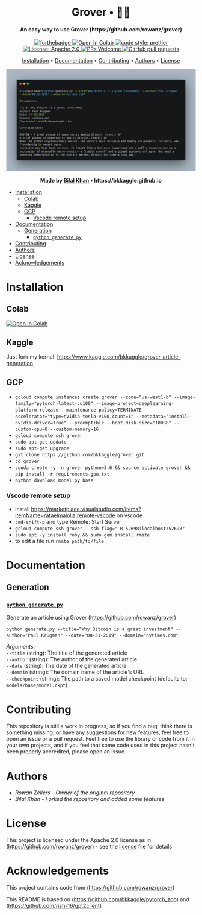 <h1 align='center'>
    Grover • 🤖📰
</h1>

<h4 align='center'>
    An easy way to use Grover (https://github.com/rowanz/grover)
</h4>

<p align='center'>
    <a href="https://forthebadge.com">
        <img src="https://forthebadge.com/images/badges/made-with-python.svg" alt="forthebadge">
    </a>
    <a href="https://colab.research.google.com/github/bkkaggle/grover/blob/master/grover.ipynb">
        <img src="https://colab.research.google.com/assets/colab-badge.svg" alt="Open In Colab" />
    </a>
    <a href="https://github.com/prettier/prettier">
        <img src="https://img.shields.io/badge/code_style-prettier-ff69b4.svg?style=flat-square" alt="code style: prettier" />
    </a>
    <a href="https://opensource.org/licenses/Apache-2.0">
        <img src="https://img.shields.io/badge/License-Apache%202.0-blue.svg" alt="License: Apache 2.0">
    </a>
    <a href="http://makeapullrequest.com">
        <img src="https://img.shields.io/badge/PRs-welcome-brightgreen.svg?style=flat-square" alt="PRs Welcome">
    </a>
    <a href="https://github.com/bkkaggle/pytorch_zoo/pulls">
        <img alt="GitHub pull requests" src="https://img.shields.io/github/issues-pr/bkkaggle/grover">
    </a>

</p>

<p align='center'>
    <a href='#installation'>Installation</a> •
    <a href='#documentation'>Documentation</a> •
    <a href='#contributing'>Contributing</a> •
    <a href='#authors'>Authors</a> •
    <a href='#license'>License</a>
</p>

<div>
    <img src="./screenshot.png" />
</div>

<p align='center'><strong>Made by <a href='https://github.com/bkkaggle'>Bilal Khan</a> • https://bkkaggle.github.io</strong></p>

<!-- START doctoc generated TOC please keep comment here to allow auto update -->
<!-- DON'T EDIT THIS SECTION, INSTEAD RE-RUN doctoc TO UPDATE -->

-   [Installation](#installation)
    -   [Colab](#colab)
    -   [Kaggle](#kaggle)
    -   [GCP](#gcp)
        -   [Vscode remote setup](#vscode-remote-setup)
-   [Documentation](#documentation)
    -   [Generation](#generation)
        -   [`python generate.py`](#python-generatepy)
-   [Contributing](#contributing)
-   [Authors](#authors)
-   [License](#license)
-   [Acknowledgements](#acknowledgements)

<!-- END doctoc generated TOC please keep comment here to allow auto update -->

# Installation

## Colab

<a href="https://colab.research.google.com/github/bkkaggle/grover/blob/master/grover.ipynb">
    <img src="https://colab.research.google.com/assets/colab-badge.svg" alt="Open In Colab" />
</a>

## Kaggle

Just fork my kernel: https://www.kaggle.com/bkkaggle/grover-article-generation

## GCP

-   `gcloud compute instances create grover --zone="us-west1-b" --image-family="pytorch-latest-cu100" --image-project=deeplearning-platform-release --maintenance-policy=TERMINATE --accelerator="type=nvidia-tesla-v100,count=1" --metadata="install-nvidia-driver=True" --preemptible --boot-disk-size="100GB" --custom-cpu=8 --custom-memory=16`
-   `gcloud compute ssh grover`
-   `sudo apt-get update`
-   `sudo apt-get upgrade`
-   `git clone https://github.com/bkkaggle/grover.git`
-   `cd grover`
-   `conda create -y -n grover python=3.6 && source activate grover && pip install -r requirements-gpu.txt`
-   `python download_model.py base`

### Vscode remote setup

-   install https://marketplace.visualstudio.com/items?itemName=rafaelmaiolla.remote-vscode on vscode
-   `cmd-shift-p` and type Remote: Start Server
-   `gcloud compute ssh grover --ssh-flag="-R 52698:localhost:52698"`
-   `sudo apt -y install ruby && sudo gem install rmate`
-   to edit a file run `rmate path/to/file`

# Documentation

## Generation

### [`python generate.py`](./generate.py#L8)

Generate an article using Grover (https://github.com/rowanz/grover)

```
python generate.py --title="Why Bitcoin is a great investment" --author="Paul Krugman" --date="08-31-2019" --domain="nytimes.com"
```

_Arguments_:  
`--title` (string): The title of the generated article  
`--author` (string): The author of the generated article  
`--date` (string): The date of the generated article  
`--domain` (string): The domain name of the article's URL  
`--checkpoint` (string): The path to a saved model checkpoint (defaults to: `models/base/model.ckpt`)

# Contributing

This repository is still a work in progress, so if you find a bug, think there is something missing, or have any suggestions for new features, feel free to open an issue or a pull request. Feel free to use the library or code from it in your own projects, and if you feel that some code used in this project hasn't been properly accredited, please open an issue.

# Authors

-   _Rowan Zellers_ - _Owner of the original repository_
-   _Bilal Khan_ - _Forked the repository and added some features_

# License

This project is licensed under the Apache 2.0 license as in (https://github.com/rowanz/grover) - see the [license](LICENSE) file for details

# Acknowledgements

This project contains code from (https://github.com/rowanz/grover)

This README is based on (https://github.com/bkkaggle/pytorch_zoo) and (https://github.com/rish-16/gpt2client)

